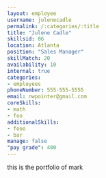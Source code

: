 ```yaml
--- 
layout: employee 
username: julenecadle
permalink: /:categories/:title 
title: "Julene Cadle" 
skillsid: 86 
location: Atlanta
position: "Sales Manager"
skillMatch: 20
availability: 10
internal: true
categories: 
- employees
phoneNumber: 555-555-5555 
email: nwpointer@gmail.com
coreSkills:
- math 
- foo
additionalSkills:
- fooo
- bar
manage: false
"pay grade": 400
---
```


this is the portfolio of mark